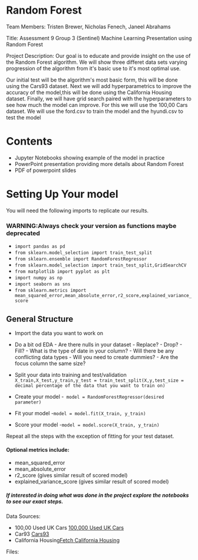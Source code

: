 # Random Forest

Team Members: Tristen Brewer, Nicholas Fenech, Janeel Abrahams

Title: Assessment 9 Group 3 (Sentinel) Machine Learning Presentation using Random Forest 

Project Description: Our goal is to  educate and provide insight on the use of the Random Forest algorithm. We will show three differet data sets varying progression of the algorithm from it's basic use to it's most optimal use. 

Our initial test will be the algorithm's most basic form, this will be done using the Cars93 dataset. Next we will add hyperparametrics to improve the accuracy of the model,this will be done using the California Housing dataset. Finally, we will have grid search paired with the hyperparameters to see how much the model can improve. For this we will use the 100,00 Cars dataset. We will use the ford.csv to train the model and the hyundi.csv to test the model


# Contents
- Jupyter Notebooks showing example of the model in practice
- PowerPoint presentation providing more details about Random Forest
- PDF of powerpoint slides

# Setting Up Your model

You will need the following imports to replicate our results. 
### WARNING:Always check your version as functions maybe deprecated 

- `import pandas as pd`
- `from sklearn.model_selection import train_test_split`
- `from sklearn.ensemble import RandomForestRegressor`
- `from sklearn.model_selection import train_test_split,GridSearchCV`
- `from matplotlib import pyplot as plt`
- `import numpy as np`
- `import seaborn as sns`
- `from sklearn.metrics import mean_squared_error,mean_absolute_error,r2_score,explained_variance_score`

## General Structure
- Import the data you want to work on
- Do a bit od EDA
      - Are there nulls in your dataset
            - Replace?
            - Drop?
            - Fill?
      - What is the type of date in your column?
          - Will there be any conflicting data types
          - Will you need to create dummies?
      - Are the focus column the same size?
- Split your data into training and test/validation
      `X_train,X_test,y_train,y_test = train_test_split(X,y,test_size = decimal percentage of the data that you want to train on)`
     
- Create your model
     -` model = RandomForestRegressor(desired parameter)`
- Fit your model
     -`model = model.fit(X_train, y_train)`
- Score your model
      -`model = model.score(X_train, y_train)`
        
Repeat all the steps with the exception of fitting for your test dataset.

#### Optional metrics include:
- mean_squared_error
- mean_absolute_error
- r2_score (gives similar result of scored model)
- explained_variance_score (gives similar result of scored model)


##### If interested in doing what was done in the project explore the notebooks to see our exact steps.






Data Sources:  
 - 100,00 Used UK Cars [100,000 Used UK Cars](https://www.kaggle.com/datasets/adityadesai13/used-car-dataset-ford-and-mercedes?select=audi.csv)
 - Car93 [Cars93](https://www.kaggle.com/datasets/anand0427/cars93)
 -  California Housing[Fetch California Housing](https://scikit-learn.org/stable/modules/generated/sklearn.datasets.fetch_california_housing.html)


Files:

